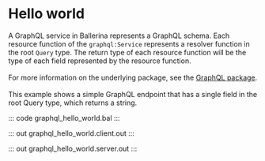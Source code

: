 # Hello world

A GraphQL service in Ballerina represents a GraphQL schema. Each resource function of the `graphql:Service`
represents a resolver function in the root `Query` type. The return type of each resource function will be the
type of each field represented by the resource function.<br/><br/>
For more information on the underlying package, see the
[GraphQL package](https://lib.ballerina.io/ballerina/graphql/latest/).<br/><br/>
This example shows a simple GraphQL endpoint that has a single field in the root Query type, which returns a string.

::: code graphql_hello_world.bal :::

::: out graphql_hello_world.client.out :::

::: out graphql_hello_world.server.out :::